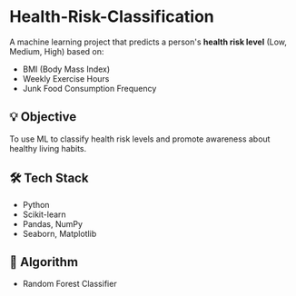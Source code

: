 # Health-Risk-Classification
A machine learning project that predicts a person's **health risk level** (Low, Medium, High) based on:

- BMI (Body Mass Index)
- Weekly Exercise Hours
- Junk Food Consumption Frequency

## 💡 Objective
To use ML to classify health risk levels and promote awareness about healthy living habits.

## 🛠️ Tech Stack
- Python
- Scikit-learn
- Pandas, NumPy
- Seaborn, Matplotlib

## 🤖 Algorithm
- Random Forest Classifier
